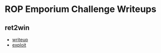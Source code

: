 # ROP Emporium Challenge Writeups

## ret2win
* [writeup](https://github.com/nashi5566/ROP-Emporium/blob/master/ret2win/writeup.md#ret2win)
* [exploit](https://github.com/nashi5566/ROP-Emporium/blob/master/ret2win/exploit.py)
